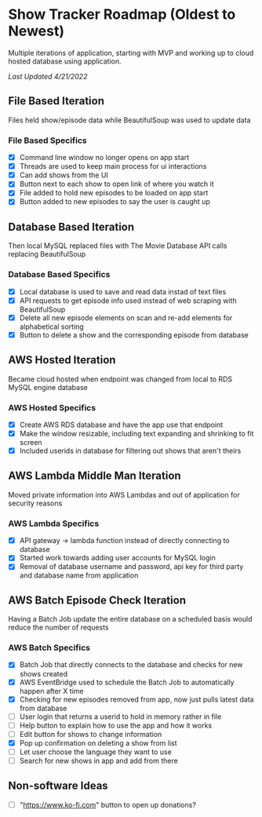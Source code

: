 # Show Tracker Roadmap (Oldest to Newest)
Multiple iterations of application, starting with MVP and working up to cloud hosted database using application.

*Last Updated 4/21/2022*

## File Based Iteration
Files held show/episode data while BeautifulSoup was used to update data

### File Based Specifics
- [x] Command line window no longer opens on app start
- [x] Threads are used to keep main process for ui interactions
- [x] Can add shows from the UI
- [x] Button next to each show to open link of where you watch it
- [x] File added to hold new episodes to be loaded on app start
- [x] Button added to new episodes to say the user is caught up

## Database Based Iteration
Then local MySQL replaced files with The Movie Database API calls replacing BeautifulSoup

### Database Based Specifics
- [x] Local database is used to save and read data instad of text files
- [x] API requests to get episode info used instead of web scraping with BeautifulSoup
- [x] Delete all new episode elements on scan and re-add elements for alphabetical sorting
- [x] Button to delete a show and the corresponding episode from database 

## AWS Hosted Iteration
Became cloud hosted when endpoint was changed from local to RDS MySQL engine database

### AWS Hosted Specifics
- [x] Create AWS RDS database and have the app use that endpoint
- [x] Make the window resizable, including text expanding and shrinking to fit screen
- [x] Included userids in database for filtering out shows that aren't theirs

## AWS Lambda Middle Man Iteration
Moved private information into AWS Lambdas and out of application for security reasons

### AWS Lambda Specifics
- [x] API gateway -> lambda function instead of directly connecting to database
- [x] Started work towards adding user accounts for MySQL login
- [x] Removal of database username and password, api key for third party and database name from application

## AWS Batch Episode Check Iteration
Having a Batch Job update the entire database on a scheduled basis would reduce the number of requests

### AWS Batch Specifics
- [x] Batch Job that directly connects to the database and checks for new shows created
- [x] AWS EventBridge used to schedule the Batch Job to automatically happen after X time
- [x] Checking for new episodes removed from app, now just pulls latest data from database
- [ ] User login that returns a userid to hold in memory rather in file
- [ ] Help button to explain how to use the app and how it works
- [ ] Edit button for shows to change information
- [x] Pop up confirmation on deleting a show from list
- [ ] Let user choose the language they want to use
- [ ] Search for new shows in app and add from there

## Non-software Ideas
- [ ] "https://www.ko-fi.com" button to open up donations?
